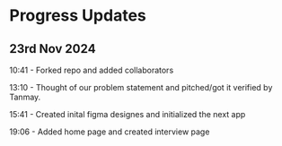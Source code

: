 # Progress Updates

## 23rd Nov 2024

10:41 - Forked repo and added collaborators

13:10 - Thought of our problem statement and pitched/got it verified by Tanmay.

15:41 - Created inital figma designes and initialized the next app

19:06 - Added home page and created interview page